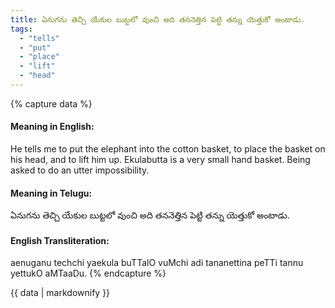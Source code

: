 ```yaml
---
title: ఏనుగను తెచ్చి యేకుల బుట్టలో వుంచి అది తననెత్తిన పెట్టి తన్ను యెత్తుకో అంటాడు.
tags:
  - "tells"
  - "put"
  - "place"
  - "lift"
  - "head"
---
```


{% capture data %}
#### Meaning in English:
He tells me to put the elephant into the cotton basket, to place the basket on his head, and to lift him up.
Ekulabutta is a very small hand basket.
Being asked to do an utter impossibility.

#### Meaning in Telugu:
ఏనుగను తెచ్చి యేకుల బుట్టలో వుంచి అది తననెత్తిన పెట్టి తన్ను యెత్తుకో అంటాడు.

#### English Transliteration:
aenuganu techchi yaekula buTTalO vuMchi adi tananettina peTTi tannu yettukO aMTaaDu.
{% endcapture %}

{{ data | markdownify }}

